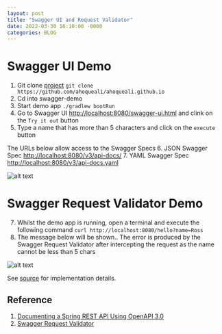 ```yaml
---
layout: post
title: "Swagger UI and Request Validator"
date: 2022-03-30 16:10:00 -0000
categories: BLOG
---
```

# Swagger UI Demo

1. Git clone [project](https://github.com/ahoqueali/ahoqueali.github.io/tree/master/swagger-demo) `git clone https://github.com/ahoqueali/ahoqueali.github.io`
2. Cd into swagger-demo
3. Start demo app `./gradlew bootRun`
4. Go to Swagger UI [http://localhost:8080/swagger-ui.html](http://localhost:8080/swagger-ui.html) and clink on the `Try it out` button
5. Type a name that has more than 5 characters and click on the `execute` button

The URLs below allow access to the Swagger Specs
6. JSON Swagger Spec [http://localhost:8080/v3/api-docs/](http://localhost:8080/v3/api-docs/)
7. YAML Swagger Spec [http://localhost:8080/v3/api-docs.yaml](http://localhost:8080/v3/api-docs.yaml)

![alt text](https://ahoqueali.github.io/swagger-demo/swagger-ui-demo.png "Swagger UI Demo")


# Swagger Request Validator Demo

7. Whilst the  demo app is running, open a terminal and execute the following command 
    ```curl http://localhost:8080/hello?name=Ross```
8. The message below will be shown.. The error is produced by the Swagger Request Validator after intercepting the request as the name cannot be less than 5 chars

![alt text](https://ahoqueali.github.io/swagger-demo/swagger-request-validator.png "Swagger Request Validator Demo")

See [source](https://github.com/ahoqueali/ahoqueali.github.io/tree/master/swagger-demo) for implementation details.

## Reference
1. [Documenting a Spring REST API Using OpenAPI 3.0](https://www.baeldung.com/spring-rest-openapi-documentation)
2. [Swagger Request Validator](https://bitbucket.org/atlassian/swagger-request-validator/src/master/swagger-request-validator-springmvc/)
